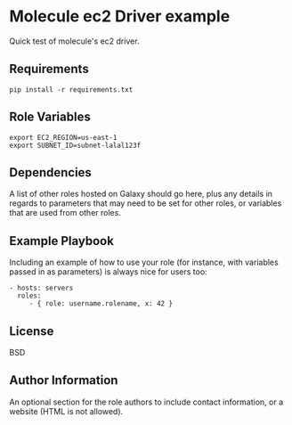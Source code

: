 Molecule ec2 Driver example
=========

Quick test of molecule's ec2 driver.

Requirements
------------

```
pip install -r requirements.txt
```

Role Variables
--------------

```shell script
export EC2_REGION=us-east-1
export SUBNET_ID=subnet-lalal123f
```

Dependencies
------------

A list of other roles hosted on Galaxy should go here, plus any details in regards to parameters that may need to be set for other roles, or variables that are used from other roles.

Example Playbook
----------------

Including an example of how to use your role (for instance, with variables passed in as parameters) is always nice for users too:

    - hosts: servers
      roles:
         - { role: username.rolename, x: 42 }

License
-------

BSD

Author Information
------------------

An optional section for the role authors to include contact information, or a website (HTML is not allowed).

